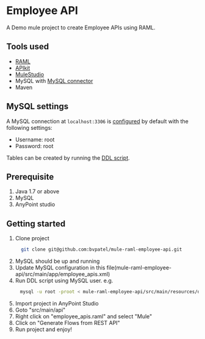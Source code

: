 Employee API
=================

A Demo mule project to create Employee APIs using RAML.

Tools used
----------
  * [RAML](http://mulesoft.org)
  * [APIkit](http://www.mulesoft.org/documentation/display/current/APIkit)
  * [MuleStudio](http://www.mulesoft.com/mule-studio)
  * MySQL with [MySQL connector](http://mvnrepository.com/artifact/mysql/mysql-connector-java)
  * Maven
  
MySQL settings
----------------

A MySQL connection at `localhost:3306` is [configured](https://github.com/bvpatel/mule-raml-employee-api/blob/master/src/main/app/employee_apis.xml) by default with the following settings:
 * Username: root
 * Password: root

Tables can be created by running the [DDL script](https://github.com/bvpatel/mule-raml-employee-api/blob/master/src/main/resources/ddl.sql).

Prerequisite
-------------
1. Java 1.7 or above
2. MySQL
3. AnyPoint studio


Getting started
----------------------
1. Clone project
   ```sh
     git clone git@github.com:bvpatel/mule-raml-employee-api.git
   ```
2. MySQL should be up and running 
3. Update MySQL configuration in this file(mule-raml-employee-api/src/main/app/employee_apis.xml) 
4. Run DDL script using MySQL user. e.g.
```sh
     mysql -u root -proot < mule-raml-employee-api/src/main/resources/ddl.sql
   ```
5. Import project in AnyPoint Studio 
6. Goto "src/main/api"
7. Right click on "employee_apis.raml" and select "Mule"
8. Click on "Generate Flows from REST API"
9. Run project and enjoy!
